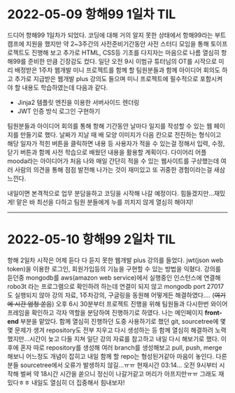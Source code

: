 # 2022-05-09 항해99 1일차 TIL

드디어 항해99 1일차가 되었다.
코딩에 대해 거의 알지 못한 상태에서 항해99라는 부트캠프에 지원을 했지만 약 2~3주간의 사전준비기간동안 사전 스터디 모임을 통해 토이프로젝트도 진행해 보고 추가로 HTML, CSS등 기초를 다지자는 마음으로 나름 열심히 항해99를 준비한 만큼 긴장감도 컸다.
일단 오전 9시 이범규 튜터님의 OT를 시작으로 미리 배정받은 1주차 웹개발 미니 프로젝트를 함께 할 팀원분들과 함께 아이디어 회의도 하고 추가로 지급받은 웹개발 plus 강의도 들으며 미니 프로젝트에 필수적으로 포함시켜야 할 내용도 학습하였는데 다음과 같다.

* Jinja2 템플릿 엔진을 이용한 서버사이드 렌더링
* JWT 인증 방식 로그인 구현하기

팀원분들과 아이디어 회의를 통해 항해 기간동안 날마다 일지를 작성할 수 있는 웹 페이지를 만들기로 했다. 날짜가 지날 때 배 모양 이미지가 다음 칸으로 전진하는 형식이고 해당 일자가 적힌 버튼을 클릭하면 내용 등 사용자가 적을 수 있는걸 정해서 입력, 수정, 닫기 버튼과 함께 사전 학습으로 배웠던 내용을 활용할 계획이다. 다이어리 어플 mooda라는 아이디어가 처음 나와 매일 간단히 적을 수 있는 웹사이트를 구상했는데 여러 사람의 의견을 통해 점점 발전해 나가는 것이 재미있고 또 귀중한 경험이라는걸 새삼 느낀다.

내일이면 본격적으로 업무 분담을하고 코딩을 시작해 나갈 예정이다. 힘들겠지만...재밌게! 맡은 바 최선을 다하고 팀원 분들에게 누를 끼치지 않게 열심히 해야지!

--------------------------

# 2022-05-10 항해99 2일차 TIL

항해 2일차 시작은 어제 듣다 다 듣지 못한 웹개발 plus 강의를 들었다.
jwt(json web token)을 이용한 로그인, 회원가입등의 기능을 구현할 수 있는 방법을 익혔다.
강의를 듣던중 mongodb를 aws(amazon web service)에서 실행중인 인스턴스에 연결해 robo3t 라는 프로그램으로 확인하려 하는데
연결이 되지 않고 mongodb port 27017도 실행되지 않아 강의 자료, 1주차강의, 구글링을 동원해 어떻게든 해결하였다.... (~~여기에 시간 엄청 쏟음~~)
오후 6시 30분부터 프로젝트 진행을 위해 팀원들과 다시한번 와이어 프레임을 확인하고 각자 역할을 분담하여 진행하기로 하였다. 나는 메인페이지 **front-end** 부분을 맡았다.
함께 열심히 진행하던 도중 사용하기로 했던 git, sourcetree에 몇몇 문제가 생겨 repository도 전부 지우고 다시 생성하는 등 함께 열심히 해결하려 노력했지만...시간이 늦고 다들 지쳐
일단 강의 자료를 참고하고 내일 다시 해보기로 했다. 이후에 혼자 따로 repository를 생성해 여러 branch를 생성해보고 pull, push, merge 해보니 어느정도 개념이 잡히고 내일 함께 할
repo는 형성된거같아 마음이 놓인다. 다른 분들 sourcetree에서 오류가 발생하지 않길...ㅠㅠ
현재시간 03:14... 오전 9시부터 시작해 벌써 약 18시간 시간을 쏟으니 정신이 나갈거같고 머리가 아프지만ㅠㅠ 그래도 재밌다ㅎㅎ 내일도 열심히 더 집중해서 힘내보자!
